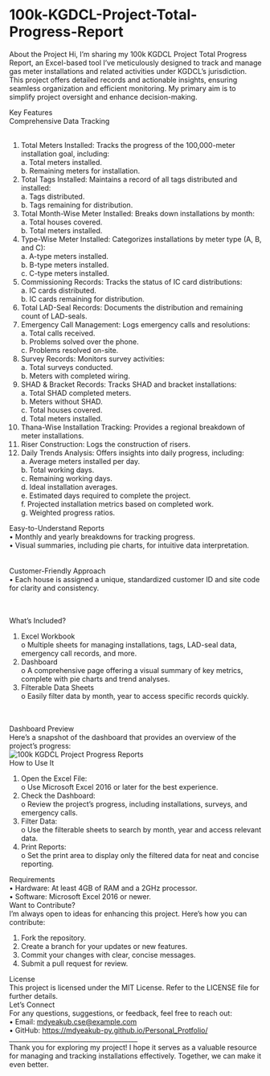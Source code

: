 # 100k-KGDCL-Project-Total-Progress-Report

About the Project
Hi, I’m sharing my 100k KGDCL Project Total Progress Report, an Excel-based tool I’ve meticulously designed to track and manage gas meter installations and related activities under KGDCL’s jurisdiction. This project offers detailed records and actionable insights, ensuring seamless organization and efficient monitoring. My primary aim is to simplify project oversight and enhance decision-making.

Key Features </br>
Comprehensive Data Tracking</br></br>

1.	Total Meters Installed: Tracks the progress of the 100,000-meter installation goal, including:</br>
     a.	Total meters installed.</br>
     b.	Remaining meters for installation.</br>
2.	Total Tags Installed: Maintains a record of all tags distributed and installed:</br>
     a.	Tags distributed.</br>
     b.	Tags remaining for distribution.</br>
3.	Total Month-Wise Meter Installed: Breaks down installations by month:</br>
     a.	Total houses covered.</br>
     b.	Total meters installed.</br>
4.	Type-Wise Meter Installed: Categorizes installations by meter type (A, B, and C):</br>
     a.	A-type meters installed.</br>
     b.	B-type meters installed.</br>
     c.	C-type meters installed.</br>
5.	Commissioning Records: Tracks the status of IC card distributions:</br>
     a.	IC cards distributed.</br>
     b.	IC cards remaining for distribution.</br>
6.	Total LAD-Seal Records: Documents the distribution and remaining count of LAD-seals.</br>
7.	Emergency Call Management: Logs emergency calls and resolutions:</br>
     a.	Total calls received.</br>
     b.	Problems solved over the phone.</br>
     c.	Problems resolved on-site.</br>
8.	Survey Records: Monitors survey activities:</br>
     a.	Total surveys conducted.</br>
     b.	Meters with completed wiring.</br>
9.	SHAD & Bracket Records: Tracks SHAD and bracket installations:</br>
     a.	Total SHAD completed meters.</br>
     b.	Meters without SHAD.</br>
     c.	Total houses covered.</br>
     d.	Total meters installed.</br>
10.	Thana-Wise Installation Tracking: Provides a regional breakdown of meter installations.</br>
11.	Riser Construction: Logs the construction of risers.</br>
12.	Daily Trends Analysis: Offers insights into daily progress, including:</br>
     a.	Average meters installed per day.</br>
     b.	Total working days.</br>
     c.	Remaining working days.</br>
     d.	Ideal installation averages.</br>
     e.	Estimated days required to complete the project.</br>
     f.	Projected installation metrics based on completed work.</br>
     g.	Weighted progress ratios.</br>



Easy-to-Understand Reports</br>
•	Monthly and yearly breakdowns for tracking progress.</br>
•	Visual summaries, including pie charts, for intuitive data interpretation.</br></br></br>
Customer-Friendly Approach</br>
•	Each house is assigned a unique, standardized customer ID and site code for clarity and consistency.</br></br></br>

What’s Included?</br>
1.	Excel Workbook</br>
   o	Multiple sheets for managing installations, tags, LAD-seal data, emergency call records, and more.</br>
2.	Dashboard</br>
   o	A comprehensive page offering a visual summary of key metrics, complete with pie charts and trend analyses.</br>
3.	Filterable Data Sheets</br>
   o	Easily filter data by month, year to access specific records quickly.</br></br></br>
  	
  	
Dashboard Preview</br>
Here’s a snapshot of the dashboard that provides an overview of the project’s progress:</br>
 ![100k KGDCL Project Progress Reports](https://github.com/user-attachments/assets/06760f56-6806-4619-ba69-81a99a9a7c45) </br>
How to Use It</br>
1.	Open the Excel File:</br>
  o	Use Microsoft Excel 2016 or later for the best experience.</br>
2.	Check the Dashboard:</br>
  o	Review the project’s progress, including installations, surveys, and emergency calls.</br>
3.	Filter Data:</br>
  o	Use the filterable sheets to search by month, year and access relevant data.</br>
4.	Print Reports:</br>
  o	Set the print area to display only the filtered data for neat and concise reporting.</br>


Requirements</br>
•	Hardware: At least 4GB of RAM and a 2GHz processor.</br>
•	Software: Microsoft Excel 2016 or newer.</br>
Want to Contribute?</br>
I’m always open to ideas for enhancing this project. Here’s how you can contribute:</br>
1.	Fork the repository.</br>
2.	Create a branch for your updates or new features.</br>
3.	Commit your changes with clear, concise messages.</br>
4.	Submit a pull request for review.</br>

   
License</br>
This project is licensed under the MIT License. Refer to the LICENSE file for further details.</br>
Let’s Connect</br>
For any questions, suggestions, or feedback, feel free to reach out:</br>
•	Email: mdyeakub.cse@example.com</br>
•	GitHub: <a> https://mdyeakub-py.github.io/Personal_Protfolio/ </a></br>
________________________________________</br>
Thank you for exploring my project! I hope it serves as a valuable resource for managing and tracking installations effectively. Together, we can make it even better.</br>
